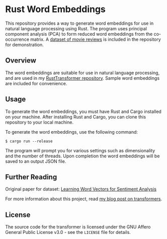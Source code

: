 # Rust Word Embeddings

This repository provides a way to generate word embeddings for use in natural language processing using Rust. The program uses principal component analysis (PCA) to form reduced word embeddings from the co-occurrence matrix.
A [dataset of movie reviews](https://ai.stanford.edu/~amaas/data/sentiment/) is included in the repository for demonstration.

## Overview

The word embeddings are suitable for use in natural language processing, and are used in my [RustTransformer repository](https://github.com/goldstraw/WordEmbeddings). Sample word embeddings are included for convenience.

## Usage

To generate the word embeddings, you must have Rust and Cargo installed on your machine. After installing Rust and Cargo, you can clone this repository to your local machine.

To generate the word embeddings, use the following command:

```
$ cargo run --release
```

The program will prompt you for various settings such as dimensionality and the number of threads. Upon completion the word embeddings will be saved to an output JSON file.

## Further Reading

Original paper for dataset: [Learning Word Vectors for Sentiment Analysis](http://www.aclweb.org/anthology/P11-1015)

For more information about this project, read [my blog post on transformers](https://charliegoldstraw.com/articles/transformers/).

## License

The source code for the transformer is licensed under the GNU Affero General Public License v3.0 - see the `LICENSE` file for details.
